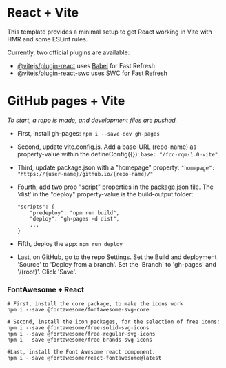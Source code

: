 # React + Vite

This template provides a minimal setup to get React working in Vite with HMR and some ESLint rules.

Currently, two official plugins are available:

- [@vitejs/plugin-react](https://github.com/vitejs/vite-plugin-react/blob/main/packages/plugin-react/README.md) uses [Babel](https://babeljs.io/) for Fast Refresh
- [@vitejs/plugin-react-swc](https://github.com/vitejs/vite-plugin-react-swc) uses [SWC](https://swc.rs/) for Fast Refresh


# GitHub pages + Vite
*To start, a repo is made, and development files are pushed.*

- First, install gh-pages:
	`npm i --save-dev gh-pages`

- Second, update vite.config.js. Add a base-URL (repo-name) as property-value within the defineConfig({}):
	`base: "/fcc-rqm-1.0-vite"`

- Third, update package.json with a "homepage" property:
	`"homepage": "https://{user-name}/github.io/{repo-name}/"`

- Fourth, add two prop "script" properties in the package.json file. The 'dist' in the "deploy" property-value is the build-output folder:
	```
	"scripts": {
		"predeploy": "npm run build",
		"deploy": "gh-pages -d dist",
		...
	}
	```

- Fifth, deploy the app:
	`npm run deploy`

- Last, on GitHub, go to the repo Settings. Set the Build and deployment 'Source' to 'Deploy from a branch'. Set the 'Branch' to 'gh-pages' and '/(root)'. Click 'Save'.

### FontAwesome + React

	# First, install the core package, to make the icons work
	npm i --save @fortawesome/fontawesome-svg-core

	# Second, install the icon packages, for the selection of free icons:
	npm i --save @fortawesome/free-solid-svg-icons
	npm i --save @fortawesome/free-regular-svg-icons
	npm i --save @fortawesome/free-brands-svg-icons

	#Last, install the Font Awesome react component:
	npm i --save @fortawesome/react-fontawesome@latest
